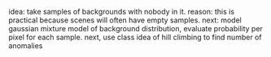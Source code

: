 idea: take samples of backgrounds with nobody in it. reason: this is practical because scenes will often have empty samples. next: model gaussian mixture model of background distribution, evaluate probability per pixel for each sample. next, use class idea of hill climbing to find number of anomalies
